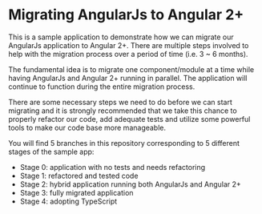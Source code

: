 # Migrating AngularJs to Angular 2+

This is a sample application to demonstrate how we can migrate our AngularJs application to Angular 2+. There are multiple steps involved to help with the migration process over a period of time (i.e. 3 ~ 6 months).

The fundamental idea is to migrate one component/module at a time while having AngularJs and Angular 2+ running in parallel. The application will continue to function during the entire migration process.

There are some necessary steps we need to do before we can start migrating and it is strongly recommended that we take this chance to properly refactor our code, add adequate tests and utilize some powerful tools to make our code base more manageable.

You will find 5 branches in this repository corresponding to 5 different stages of the sample app:

* Stage 0: application with no tests and needs refactoring
* Stage 1: refactored and tested code
* Stage 2: hybrid application running both AngularJs and Angular 2+
* Stage 3: fully migrated application
* Stage 4: adopting TypeScript
